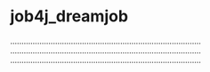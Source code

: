 # job4j_dreamjob

.....................................................................................
.....................................................................................
.....................................................................................
